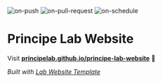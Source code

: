 
  ![on-push](../../actions/workflows/on-push.yaml/badge.svg)
  ![on-pull-request](../../actions/workflows/on-pull-request.yaml/badge.svg)
  ![on-schedule](../../actions/workflows/on-schedule.yaml/badge.svg)

  # Principe Lab Website

  Visit **[principelab.github.io/principe-lab-website](https://principelab.github.io/principe-lab-website)** 🚀

  _Built with [Lab Website Template](https://greene-lab.gitbook.io/lab-website-template-docs)_
